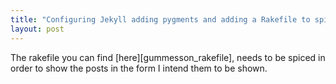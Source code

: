 ```yaml
---
title: "Configuring Jekyll adding pygments and adding a Rakefile to spice it all"
layout: post
---
```

The rakefile you can find [here][gummesson_rakefile], needs to be spiced in order to show the posts in the form I intend them to be shown.
